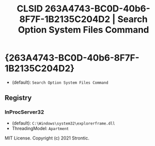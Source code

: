 ﻿---
title: "CLSID 263A4743-BC0D-40b6-8F7F-1B2135C204D2 | Search Option System Files Command"
excerpt: What is COM-Object CLSID 263A4743-BC0D-40b6-8F7F-1B2135C204D2?
---

# {263A4743-BC0D-40b6-8F7F-1B2135C204D2}

* (default): `Search Option System Files Command`

## Registry


### InProcServer32

* (default): `C:\Windows\system32\explorerframe.dll`
* ThreadingModel: `Apartment`

MIT License. Copyright (c) 2021 Strontic.


